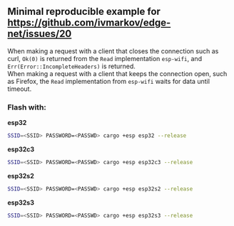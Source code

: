 ## Minimal reproducible example for https://github.com/ivmarkov/edge-net/issues/20
When making a request with a client that closes the connection such as curl, `Ok(0)` is returned from the `Read` implementation `esp-wifi`, and `Err(Error::IncompleteHeaders)` is returned.  
When making a request with a client that keeps the connection open, such as Firefox, the `Read` implementation from `esp-wifi` waits for data until timeout.

### Flash with: 

**esp32**
```bash
SSID=<SSID> PASSWORD=<PASSWD> cargo +esp esp32 --release
```

**esp32c3**
```bash
SSID=<SSID> PASSWORD=<PASSWD> cargo +esp esp32c3 --release
```

**esp32s2**
```bash
SSID=<SSID> PASSWORD=<PASSWD> cargo +esp esp32s2 --release
```

**esp32s3**
```bash
SSID=<SSID> PASSWORD=<PASSWD> cargo +esp esp32s3 --release
```
